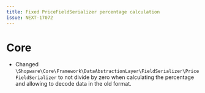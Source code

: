 ```yaml
---
title: Fixed PriceFieldSerializer percentage calculation
issue: NEXT-17072
---
```

# Core
*  Changed `\Shopware\Core\Framework\DataAbstractionLayer\FieldSerializer\PriceFieldSerializer` to not divide by zero when calculating the percentage and allowing to decode data in the old format.
